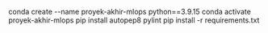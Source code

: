 conda create --name proyek-akhir-mlops python==3.9.15
conda activate proyek-akhir-mlops
pip install autopep8 pylint
pip install -r requirements.txt